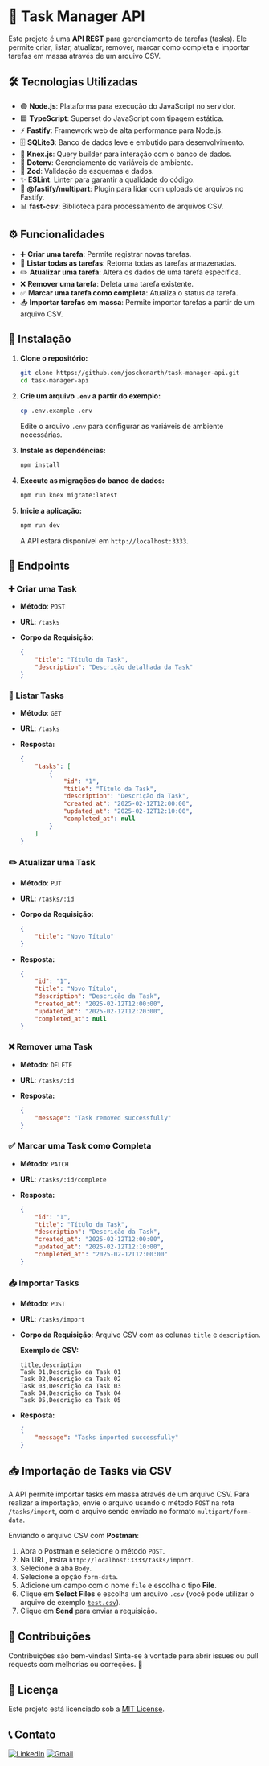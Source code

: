 # 📝 Task Manager API

Este projeto é uma **API REST** para gerenciamento de tarefas (tasks). Ele permite criar, listar, atualizar, remover, marcar como completa e importar tarefas em massa através de um arquivo CSV.

## 🛠️ Tecnologias Utilizadas

- 🟢 **Node.js**: Plataforma para execução do JavaScript no servidor.
- 🟦 **TypeScript**: Superset do JavaScript com tipagem estática.
- ⚡ **Fastify**: Framework web de alta performance para Node.js.
- 🗄️ **SQLite3**: Banco de dados leve e embutido para desenvolvimento.
- 📜 **Knex.js**: Query builder para interação com o banco de dados.
- 🔑 **Dotenv**: Gerenciamento de variáveis de ambiente.
- 💎 **Zod**: Validação de esquemas e dados.
- ✨ **ESLint**: Linter para garantir a qualidade do código.
- 📂 **@fastify/multipart**: Plugin para lidar com uploads de arquivos no Fastify.
- 📊 **fast-csv**: Biblioteca para processamento de arquivos CSV.

## ⚙️ Funcionalidades

- ➕ **Criar uma tarefa**: Permite registrar novas tarefas.
- 📄 **Listar todas as tarefas**: Retorna todas as tarefas armazenadas.
- ✏️ **Atualizar uma tarefa**: Altera os dados de uma tarefa específica.
- ❌ **Remover uma tarefa**: Deleta uma tarefa existente.
- ✅ **Marcar uma tarefa como completa**: Atualiza o status da tarefa.
- 📥 **Importar tarefas em massa**: Permite importar tarefas a partir de um arquivo CSV.

## 🔧 Instalação

1. **Clone o repositório:**

    ```bash
    git clone https://github.com/joschonarth/task-manager-api.git
    cd task-manager-api
    ```

2. **Crie um arquivo `.env` a partir do exemplo:**

    ```bash
    cp .env.example .env
    ```

    Edite o arquivo `.env` para configurar as variáveis de ambiente necessárias.

3. **Instale as dependências:**

    ```bash
    npm install
    ```

4. **Execute as migrações do banco de dados:**

    ```bash
    npm run knex migrate:latest
    ```

5. **Inicie a aplicação:**

    ```bash
    npm run dev
    ```

    A API estará disponível em `http://localhost:3333`.

## 🔗 Endpoints

### ➕ Criar uma Task

- **Método**: `POST`
- **URL**: `/tasks`
- **Corpo da Requisição:**

    ```json
    {
        "title": "Título da Task",
        "description": "Descrição detalhada da Task"
    }
    ```

### 📄 Listar Tasks

- **Método**: `GET`
- **URL**: `/tasks`
- **Resposta:**

    ```json
    {
        "tasks": [
            {
                "id": "1",
                "title": "Título da Task",
                "description": "Descrição da Task",
                "created_at": "2025-02-12T12:00:00",
                "updated_at": "2025-02-12T12:10:00",
                "completed_at": null
            }
        ]
    }
    ```

### ✏️ Atualizar uma Task

- **Método**: `PUT`
- **URL**: `/tasks/:id`
- **Corpo da Requisição:**

    ```json
    {
        "title": "Novo Título"
    }
    ```

- **Resposta:**

    ```json
    {
        "id": "1",
        "title": "Novo Título",
        "description": "Descrição da Task",
        "created_at": "2025-02-12T12:00:00",
        "updated_at": "2025-02-12T12:20:00",
        "completed_at": null
    }
    ```

### ❌ Remover uma Task

- **Método**: `DELETE`
- **URL**: `/tasks/:id`
- **Resposta:**

    ```json
    {
        "message": "Task removed successfully"
    }
    ```

### ✅ Marcar uma Task como Completa

- **Método**: `PATCH`
- **URL**: `/tasks/:id/complete`
- **Resposta:**

    ```json
    {
        "id": "1",
        "title": "Título da Task",
        "description": "Descrição da Task",
        "created_at": "2025-02-12T12:00:00",
        "updated_at": "2025-02-12T12:10:00",
        "completed_at": "2025-02-12T12:00:00"
    }
    ```

### 📥 Importar Tasks

- **Método**: `POST`
- **URL**: `/tasks/import`
- **Corpo da Requisição**: Arquivo CSV com as colunas `title` e `description`.

    **Exemplo de CSV:**
    ```csv
    title,description
    Task 01,Descrição da Task 01
    Task 02,Descrição da Task 02
    Task 03,Descrição da Task 03
    Task 04,Descrição da Task 04
    Task 05,Descrição da Task 05
    ```

- **Resposta:**

    ```json
    {
        "message": "Tasks imported successfully"
    }
    ```

## 📥 Importação de Tasks via CSV

A API permite importar tasks em massa através de um arquivo CSV. Para realizar a importação, envie o arquivo usando o método `POST` na rota `/tasks/import`, com o arquivo sendo enviado no formato `multipart/form-data`.

Enviando o arquivo CSV com **Postman**:

1. Abra o Postman e selecione o método `POST`.
2. Na URL, insira `http://localhost:3333/tasks/import`.
3. Selecione a aba `Body`.
4. Selecione a opção `form-data`.
5. Adicione um campo com o nome `file` e escolha o tipo **File**.
6. Clique em **Select Files** e escolha um arquivo `.csv` (você pode utilizar o arquivo de exemplo [`test.csv`](./test.csv)).
7. Clique em **Send** para enviar a requisição.

## 🤝 Contribuições

Contribuições são bem-vindas! Sinta-se à vontade para abrir issues ou pull requests com melhorias ou correções. 🚀

## 📜 Licença

Este projeto está licenciado sob a [MIT License](LICENSE).

## 📞 Contato

[![LinkedIn](https://img.shields.io/badge/LinkedIn-0077B5?style=for-the-badge&logo=linkedin&logoColor=white)](https://www.linkedin.com/in/joschonarth/)
[![Gmail](https://img.shields.io/badge/Gmail-D14836?style=for-the-badge&logo=gmail&logoColor=white)](mailto:joschonarth@gmail.com)
